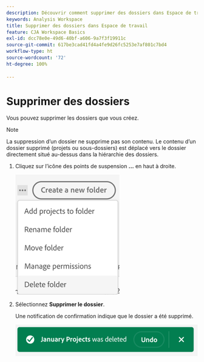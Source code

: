 ```yaml
---
description: Découvrir comment supprimer des dossiers dans Espace de travail
keywords: Analysis Workspace
title: Supprimer des dossiers dans Espace de travail
feature: CJA Workspace Basics
exl-id: dcc78e0e-49d6-40bf-a606-9a7f3f19911c
source-git-commit: 617be3cad41fd4a4fe9d26fc5253e7af801c7bd4
workflow-type: ht
source-wordcount: '72'
ht-degree: 100%

---
```



# Supprimer des dossiers

Vous pouvez supprimer les dossiers que vous créez.

>[!NOTE]
>
>La suppression d’un dossier ne supprime pas son contenu. Le contenu d’un dossier supprimé (projets ou sous-dossiers) est déplacé vers le dossier directement situé au-dessus dans la hiérarchie des dossiers.

1. Cliquez sur l’icône des points de suspension **…** en haut à droite.

   ![](/help/analysis-workspace/build-workspace-project/assets/select-delete-folder.png)

1. Sélectionnez **Supprimer le dossier**.

   Une notification de confirmation indique que le dossier a été supprimé.

   ![](/help/analysis-workspace/build-workspace-project/assets/deleted-folder.png)

